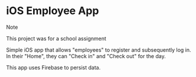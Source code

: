 # iOS Employee App

> [!NOTE]
> This project was for a school assignment

Simple iOS app that allows "employees" to register and subsequently log in. In their "Home", they can "Check in" and "Check out" for the day.

This app uses Firebase to persist data.
